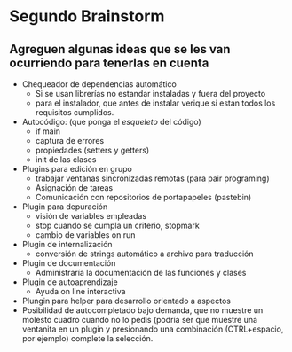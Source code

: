 # Segundo Brainstorm #
## Agreguen algunas ideas que se les van ocurriendo para tenerlas en cuenta ##

  * Chequeador de dependencias automático
    * Si se usan librerías no estandar instaladas y fuera del proyecto
    * para el instalador, que antes de instalar verique si estan todos los requisitos cumplidos.
  * Autocódigo: (que ponga el _esqueleto_ del código)
    * if main
    * captura de errores
    * propiedades (setters y getters)
    * init de las clases
  * Plugins para edición en grupo
    * trabajar ventanas sincronizadas remotas (para pair programing)
    * Asignación de tareas
    * Comunicación con repositorios de portapapeles (pastebin)
  * Plugin para depuración
    * visión de variables empleadas
    * stop cuando se cumpla un criterio, stopmark
    * cambio de variables on run
  * Plugin de internalización
    * conversión de strings automático a archivo para traducción
  * Plugin de documentación
    * Administraría la documentación de las funciones y clases
  * Plugin de autoaprendizaje
    * Ayuda on line interactiva
  * Plungin para helper para desarrollo orientado a aspectos
  * Posibilidad de autocompletado bajo demanda, que no muestre un molesto cuadro cuando no lo pedís (podría ser que muestre una ventanita en un plugin y presionando una combinación (CTRL+espacio, por ejemplo) complete la selección.






